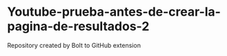 # Youtube-prueba-antes-de-crear-la-pagina-de-resultados-2
Repository created by Bolt to GitHub extension
